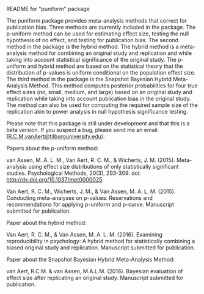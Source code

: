 README for "puniform" package

The puniform package provides meta-analysis methods that correct for
publication bias. Three methods are currently included in the package. 
The p-uniform method can be used for estimating effect size,
testing the null hypothesis of no effect, and testing for publication bias.
The second method in the package is the hybrid method. The hybrid method is a
meta-analysis method for combining an original study and replication and while
taking into account statistical significance of the  original study. The
p-uniform and hybrid method are based on the statistical theory that the distribution
of p-values is uniform conditional on the population effect size. The third
method in the package is the Snapshot Bayesian Hybrid Meta-Analysis Method.
This method computes posterior probabilities for four true effect sizes (no,
small, medium, and large) based on an original study and replication while
taking into account publication bias in the original study. The method can
also be used for computing the required sample size of the replication akin
to power analysis in null hypothesis significance testing. 

Please note that this package is still under development and that this is a beta 
version. If you suspect a bug, please send me an email (R.C.M.vanAert@tilburguniversity.edu).

Papers about the p-uniform method:

van Assen, M. A. L. M., Van Aert, R. C. M., & Wicherts, J. M. (2015). Meta-analysis using effect size distributions of only statistically significant studies. Psychological Methods, 20(3), 293-309. doi: http://dx.doi.org/10.1037/met0000025

Van Aert, R. C. M., Wicherts, J. M., & Van Assen, M. A. L. M. (2015). Conducting meta-analyses on p-values: Reservations and recommendations for applying p-uniform and p-curve. Manuscript submitted for publication.

Paper about the hybrid method:

Van Aert, R. C. M., & Van Assen, M. A. L. M. (2016). Examining reproducibility 
in psychology: A hybrid method for statistically combining a biased original study and replication. Manuscript submitted for publication.

Paper about the Snapshot Bayesian Hybrid Meta-Analysis Method:

van Aert, R.C.M. & van Assen, M.A.L.M. (2016). Bayesian evaluation of effect size 
after replicating an original study. Manuscript submitted for publication.
